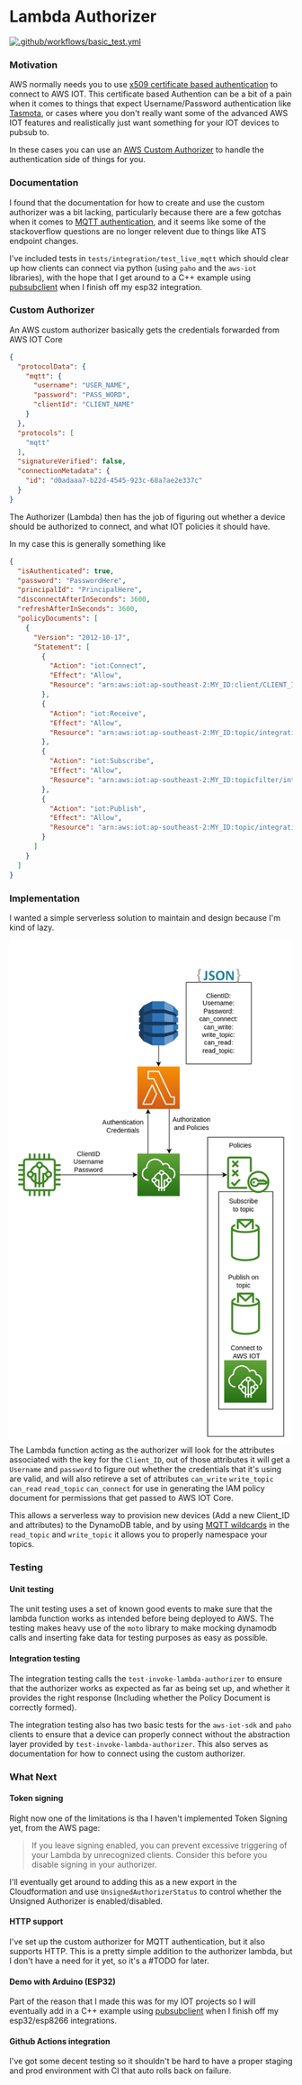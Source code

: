 # Lambda Authorizer
[![.github/workflows/basic_test.yml](https://github.com/SrzStephen/python-aws-iot-custom-authorizer/actions/workflows/basic_test.yml/badge.svg?branch=main)](https://github.com/SrzStephen/python-aws-iot-custom-authorizer/actions/workflows/basic_test.yml)
### Motivation

AWS normally needs you to use [x509 certificate based authentication](https://docs.aws.amazon.com/iot/latest/developerguide/x509-client-certs.html)
to connect to AWS IOT. This certificate based Authention can be a bit of a pain when it comes to things that expect
Username/Password authentication like [Tasmota](https://tasmota.github.io/docs/AWS-IoT/#1-prerequisites), or cases
where you don't really want some of the advanced AWS IOT features and realistically just want something for your IOT 
devices to pubsub to.

In these cases you can use an [AWS Custom Authorizer](https://docs.aws.amazon.com/iot/latest/developerguide/custom-authentication.html)
to handle the authentication side of things for you.

### Documentation
I found that the documentation for how to create and use the custom authorizer was a bit lacking, particularly because
there are a few gotchas when it comes to [MQTT authentication](https://docs.aws.amazon.com/iot/latest/developerguide/custom-auth.html),
and it seems like some of the stackoverflow questions are no longer relevent due to things like ATS endpoint changes.

I've included tests in `tests/integration/test_live_mqtt` which should clear up how clients can connect via python
(using `paho` and the `aws-iot` libraries), with the hope that I get around to a C++ example using [pubsubclient](https://github.com/knolleary/pubsubclient)
when I finish off my esp32 integration.

### Custom Authorizer
An AWS custom authorizer basically gets the credentials forwarded from AWS IOT Core

```json
{
  "protocolData": {
    "mqtt": {
      "username": "USER_NAME",
      "password": "PASS_WORD",
      "clientId": "CLIENT_NAME"
    }
  },
  "protocols": [
    "mqtt"
  ],
  "signatureVerified": false,
  "connectionMetadata": {
    "id": "d0adaaa7-b22d-4545-923c-68a7ae2e337c"
  }
}
```

The Authorizer (Lambda) then has the job of figuring out whether a device should be authorized to connect, and what
IOT policies it should have.

In my case this is generally something like
```json
{
  "isAuthenticated": true,
  "password": "PasswordHere",
  "principalId": "PrincipalHere",
  "disconnectAfterInSeconds": 3600,
  "refreshAfterInSeconds": 3600,
  "policyDocuments": [
    {
      "Version": "2012-10-17",
      "Statement": [
        {
          "Action": "iot:Connect",
          "Effect": "Allow",
          "Resource": "arn:aws:iot:ap-southeast-2:MY_ID:client/CLIENT_ID"
        },
        {
          "Action": "iot:Receive",
          "Effect": "Allow",
          "Resource": "arn:aws:iot:ap-southeast-2:MY_ID:topic/integration/cbb38fe8/read"
        },
        {
          "Action": "iot:Subscribe",
          "Effect": "Allow",
          "Resource": "arn:aws:iot:ap-southeast-2:MY_ID:topicfilter/integration/cbb38fe8/read"
        },
        {
          "Action": "iot:Publish",
          "Effect": "Allow",
          "Resource": "arn:aws:iot:ap-southeast-2:MY_ID:topic/integration/cbb38fe8/write"
        }
      ]
    }
  ]
}
```


### Implementation

I wanted a simple serverless solution to maintain and design because I'm kind of lazy.

![Authorizer](docs/authorizer_example.png)
The Lambda function acting as the authorizer will look for the attributes associated with the key for the `Client_ID`,
out of those attributes it will get a `Username` and `password` to figure out whether the credentials that it's using
are valid, and will also retireve a set of attributes `can_write` `write_topic` `can_read` `read_topic` `can_connect`
for use in generating the IAM policy document for permissions that get passed to AWS IOT Core.

This allows a serverless way to provision new devices (Add a new Client_ID and attributes) to the DynamoDB table,
and by using [MQTT wildcards](https://www.hivemq.com/blog/mqtt-essentials-part-5-mqtt-topics-best-practices/) in the 
`read_topic` and `write_topic` it allows you to properly namespace your topics.

### Testing

#### Unit testing
The unit testing uses a set of known good events to make sure that the lambda function works as intended before being
deployed to AWS. The testing makes heavy use of the `moto` library to make mocking dynamodb calls and inserting fake
data for testing purposes as easy as possible.

#### Integration testing

The integration testing calls the `test-invoke-lambda-authorizer` to ensure that the authorizer works as expected as
far as being set up, and whether it provides the right response (Including whether the Policy Document is correctly formed).

The integration testing also has two basic tests for the `aws-iot-sdk` and `paho` clients to ensure that a device
can properly connect without the abstraction layer provided by `test-invoke-lambda-authorizer`. This also serves as
documentation for how to connect using the custom authorizer.

### What Next

#### Token signing

Right now one of the limitations is tha I haven't implemented Token Signing yet, from the AWS page:
> If you leave signing enabled, you can prevent excessive triggering of your Lambda by unrecognized clients. Consider
> this before you disable signing in your authorizer.

I'll eventually get around to adding this as a new export in the Cloudformation and use `UnsignedAuthorizerStatus` to
control whether the Unsigned Authorizer is enabled/disabled.

#### HTTP support

I've set up the custom authorizer for MQTT authentication, but it also supports HTTP. This is a pretty simple addition
to the authorizer lambda, but I don't have a need for it yet, so it's a #TODO for later.


#### Demo with Arduino (ESP32)

Part of the reason that I made this was for my IOT projects so I will eventually add in a C++ example using [pubsubclient](https://github.com/knolleary/pubsubclient)
when I finish off my esp32/esp8266 integrations.

#### Github Actions integration

I've got some decent testing so it shouldn't be hard to have a proper staging and prod environment with CI that
auto rolls back on failure.

